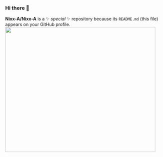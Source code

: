 ### Hi there 👋

**Nixx-A/Nixx-A** is a ✨ _special_ ✨ repository because its `README.md` (this file) appears on your GitHub profile.
<img src="https://giphy.com/gifs/this-is-fine-QMHoU66sBXqqLqYvGO" align='center' width="480" height="400" frameBorder="0" ></img>
